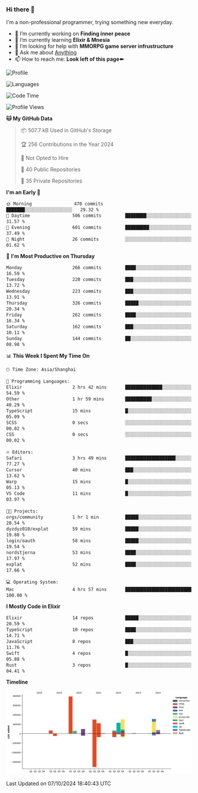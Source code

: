 ### Hi there 👋

I'm a non-professional programmer, trying something new everyday.

<!--
**dyzdyz010/dyzdyz010** is a ✨ _special_ ✨ repository because its `README.md` (this file) appears on your GitHub profile.
-->

- 🔭 I’m currently working on **Finding inner peace**
- 🌱 I’m currently learning **Elixir & Mnesia**
- 🤔 I’m looking for help with **MMORPG game server infrustructure**
- 💬 Ask me about [Anything](https://github.com/dyzdyz010/dyzdyz010/issues)
- 📫 How to reach me: **Look left of this page⬅️**

<!-- - 👯 I’m looking to collaborate on
- 😄 Pronouns: ...
- ⚡ Fun fact: ...
 -->
 
![Profile](https://github-readme-stats.vercel.app/api?username=dyzdyz010&count_private=true&show_icons=true&theme=dracula)

![Languages](https://github-readme-stats.vercel.app/api/top-langs/?username=dyzdyz010&layout=compact&theme=dracula)

<!--START_SECTION:waka-->
![Code Time](http://img.shields.io/badge/Code%20Time-1%2C819%20hrs%2037%20mins-blue)

![Profile Views](http://img.shields.io/badge/Profile%20Views-2-blue)

**🐱 My GitHub Data** 

> 📦 507.7 kB Used in GitHub's Storage 
 > 
> 🏆 256 Contributions in the Year 2024
 > 
> 🚫 Not Opted to Hire
 > 
> 📜 40 Public Repositories 
 > 
> 🔑 35 Private Repositories 
 > 
**I'm an Early 🐤** 

```text
🌞 Morning                470 commits         ███████░░░░░░░░░░░░░░░░░░   29.32 % 
🌆 Daytime                506 commits         ████████░░░░░░░░░░░░░░░░░   31.57 % 
🌃 Evening                601 commits         █████████░░░░░░░░░░░░░░░░   37.49 % 
🌙 Night                  26 commits          ░░░░░░░░░░░░░░░░░░░░░░░░░   01.62 % 
```
📅 **I'm Most Productive on Thursday** 

```text
Monday                   266 commits         ████░░░░░░░░░░░░░░░░░░░░░   16.59 % 
Tuesday                  220 commits         ███░░░░░░░░░░░░░░░░░░░░░░   13.72 % 
Wednesday                223 commits         ███░░░░░░░░░░░░░░░░░░░░░░   13.91 % 
Thursday                 326 commits         █████░░░░░░░░░░░░░░░░░░░░   20.34 % 
Friday                   262 commits         ████░░░░░░░░░░░░░░░░░░░░░   16.34 % 
Saturday                 162 commits         ███░░░░░░░░░░░░░░░░░░░░░░   10.11 % 
Sunday                   144 commits         ██░░░░░░░░░░░░░░░░░░░░░░░   08.98 % 
```


📊 **This Week I Spent My Time On** 

```text
🕑︎ Time Zone: Asia/Shanghai

💬 Programming Languages: 
Elixir                   2 hrs 42 mins       ██████████████░░░░░░░░░░░   54.59 % 
Other                    1 hr 59 mins        ██████████░░░░░░░░░░░░░░░   40.29 % 
TypeScript               15 mins             █░░░░░░░░░░░░░░░░░░░░░░░░   05.09 % 
SCSS                     0 secs              ░░░░░░░░░░░░░░░░░░░░░░░░░   00.02 % 
CSS                      0 secs              ░░░░░░░░░░░░░░░░░░░░░░░░░   00.02 % 

🔥 Editors: 
Safari                   3 hrs 49 mins       ███████████████████░░░░░░   77.27 % 
Cursor                   40 mins             ███░░░░░░░░░░░░░░░░░░░░░░   13.62 % 
Warp                     15 mins             █░░░░░░░░░░░░░░░░░░░░░░░░   05.13 % 
VS Code                  11 mins             █░░░░░░░░░░░░░░░░░░░░░░░░   03.97 % 

🐱‍💻 Projects: 
orgs/community           1 hr 1 min          █████░░░░░░░░░░░░░░░░░░░░   20.54 % 
dyzdyz010/explat         59 mins             █████░░░░░░░░░░░░░░░░░░░░   19.88 % 
login/oauth              58 mins             █████░░░░░░░░░░░░░░░░░░░░   19.54 % 
nordstjerna              53 mins             ████░░░░░░░░░░░░░░░░░░░░░   17.97 % 
explat                   52 mins             ████░░░░░░░░░░░░░░░░░░░░░   17.66 % 

💻 Operating System: 
Mac                      4 hrs 57 mins       █████████████████████████   100.00 % 
```

**I Mostly Code in Elixir** 

```text
Elixir                   14 repos            █████░░░░░░░░░░░░░░░░░░░░   20.59 % 
TypeScript               10 repos            ████░░░░░░░░░░░░░░░░░░░░░   14.71 % 
JavaScript               8 repos             ███░░░░░░░░░░░░░░░░░░░░░░   11.76 % 
Swift                    4 repos             █░░░░░░░░░░░░░░░░░░░░░░░░   05.88 % 
Rust                     3 repos             █░░░░░░░░░░░░░░░░░░░░░░░░   04.41 % 
```



**Timeline**

![Lines of Code chart](https://raw.githubusercontent.com/dyzdyz010/dyzdyz010/master/assets/bar_graph.png)


 Last Updated on 07/10/2024 18:40:43 UTC
<!--END_SECTION:waka-->
